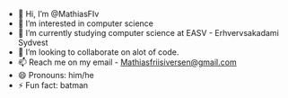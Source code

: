- 👋 Hi, I’m @MathiasFIv
- 👀 I’m interested in computer science
- 🌱 I’m currently studying computer science at EASV - Erhvervsakadami Sydvest
- 💞️ I’m looking to collaborate on alot of code. 
- 📫 Reach me on my email - Mathiasfriisiversen@gmail.com
- 😄 Pronouns: him/he
- ⚡ Fun fact: batman

<!---
MathiasFIv/MathiasFIv is a ✨ special ✨ repository because its `README.md` (this file) appears on your GitHub profile.
You can click the Preview link to take a look at your changes.
--->
